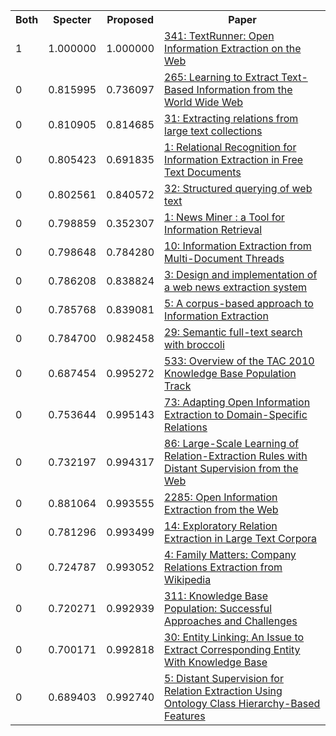 <html><table><tr>
<th>Both</th>
<th>Specter</th>
<th>Proposed</th>
<th>Paper</th>
</tr>
<tr>
<td>1</td>
<td>1.000000</td>
<td>1.000000</td>
<td><a href="https://www.semanticscholar.org/paper/ad10607412e196279bf056d13c8b6fa27fd61f26">341: TextRunner: Open Information Extraction on the Web</a></td>
</tr>
<tr>
<td>0</td>
<td>0.815995</td>
<td>0.736097</td>
<td><a href="https://www.semanticscholar.org/paper/130cbc5e907cccbd0fcd4f9138bc9886dc3217d7">265: Learning to Extract Text-Based Information from the World Wide Web</a></td>
</tr>
<tr>
<td>0</td>
<td>0.810905</td>
<td>0.814685</td>
<td><a href="https://www.semanticscholar.org/paper/2adfbbd25f971c2a6fc5ed0bddcb62a9f2abbb6f">31: Extracting relations from large text collections</a></td>
</tr>
<tr>
<td>0</td>
<td>0.805423</td>
<td>0.691835</td>
<td><a href="https://www.semanticscholar.org/paper/05784b6a201738467f8296a57ec56aae8c5492cf">1: Relational Recognition for Information Extraction in Free Text Documents</a></td>
</tr>
<tr>
<td>0</td>
<td>0.802561</td>
<td>0.840572</td>
<td><a href="https://www.semanticscholar.org/paper/25e272108a49af2cd3e8ab2e9b060de12d082f4c">32: Structured querying of web text</a></td>
</tr>
<tr>
<td>0</td>
<td>0.798859</td>
<td>0.352307</td>
<td><a href="https://www.semanticscholar.org/paper/10956099f4eee3d297a8f474fffd9176e1fab552">1: News Miner : a Tool for Information Retrieval</a></td>
</tr>
<tr>
<td>0</td>
<td>0.798648</td>
<td>0.784280</td>
<td><a href="https://www.semanticscholar.org/paper/a8bdebef3a58d571d1e54baef566bb55bba446da">10: Information Extraction from Multi-Document Threads</a></td>
</tr>
<tr>
<td>0</td>
<td>0.786208</td>
<td>0.838824</td>
<td><a href="https://www.semanticscholar.org/paper/81520f192db07fc613019f2a632db317b7c00286">3: Design and implementation of a web news extraction system</a></td>
</tr>
<tr>
<td>0</td>
<td>0.785768</td>
<td>0.839081</td>
<td><a href="https://www.semanticscholar.org/paper/75b214b24005e4c28c723cb733518cceb5bcd47f">5: A corpus-based approach to Information Extraction</a></td>
</tr>
<tr>
<td>0</td>
<td>0.784700</td>
<td>0.982458</td>
<td><a href="https://www.semanticscholar.org/paper/2afa417b983b8fe8b85274030fb8a2bdcf253a3f">29: Semantic full-text search with broccoli</a></td>
</tr>
<tr>
<td>0</td>
<td>0.687454</td>
<td>0.995272</td>
<td><a href="https://www.semanticscholar.org/paper/b7fb11ef06b0dcdc89ef0a5507c6c9ccea4206d8">533: Overview of the TAC 2010 Knowledge Base Population Track</a></td>
</tr>
<tr>
<td>0</td>
<td>0.753644</td>
<td>0.995143</td>
<td><a href="https://www.semanticscholar.org/paper/38daea2f58b6d96a630f77bdfd38645817d6093d">73: Adapting Open Information Extraction to Domain-Specific Relations</a></td>
</tr>
<tr>
<td>0</td>
<td>0.732197</td>
<td>0.994317</td>
<td><a href="https://www.semanticscholar.org/paper/2d412a39a3782329f16610cd1cb0efd8dfe66e67">86: Large-Scale Learning of Relation-Extraction Rules with Distant Supervision from the Web</a></td>
</tr>
<tr>
<td>0</td>
<td>0.881064</td>
<td>0.993555</td>
<td><a href="https://www.semanticscholar.org/paper/498bb0efad6ec15dd09d941fb309aa18d6df9f5f">2285: Open Information Extraction from the Web</a></td>
</tr>
<tr>
<td>0</td>
<td>0.781296</td>
<td>0.993499</td>
<td><a href="https://www.semanticscholar.org/paper/bdd956543367bdf1fde4c22d9dbc3f16266c49ce">14: Exploratory Relation Extraction in Large Text Corpora</a></td>
</tr>
<tr>
<td>0</td>
<td>0.724787</td>
<td>0.993052</td>
<td><a href="https://www.semanticscholar.org/paper/967f3efcd35b781ddad7d59dc6f08e939fa961ab">4: Family Matters: Company Relations Extraction from Wikipedia</a></td>
</tr>
<tr>
<td>0</td>
<td>0.720271</td>
<td>0.992939</td>
<td><a href="https://www.semanticscholar.org/paper/77d2698e8efadda698b0edb457cd8de75224bfa0">311: Knowledge Base Population: Successful Approaches and Challenges</a></td>
</tr>
<tr>
<td>0</td>
<td>0.700171</td>
<td>0.992818</td>
<td><a href="https://www.semanticscholar.org/paper/54c53a1bc6bcfb65f9f3b514fed28715f10f3902">30: Entity Linking: An Issue to Extract Corresponding Entity With Knowledge Base</a></td>
</tr>
<tr>
<td>0</td>
<td>0.689403</td>
<td>0.992740</td>
<td><a href="https://www.semanticscholar.org/paper/a8929a494defe8d455aaadaa0bbc0da8ff1f67d1">5: Distant Supervision for Relation Extraction Using Ontology Class Hierarchy-Based Features</a></td>
</tr>
</table></html>
